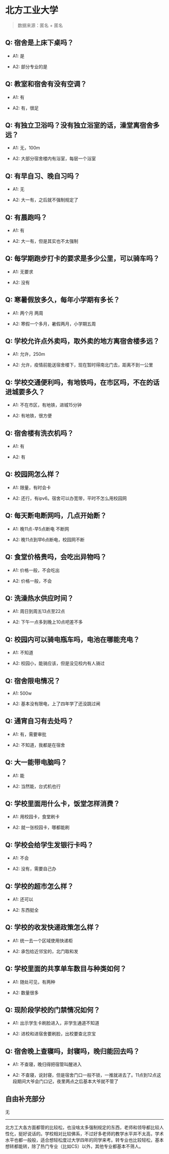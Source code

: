 # 北方工业大学

> 数据来源：匿名 + 匿名

## Q: 宿舍是上床下桌吗？

- A1: 是

- A2: 部分专业的是

## Q: 教室和宿舍有没有空调？

- A1: 有

- A2: 有，很足

## Q: 有独立卫浴吗？没有独立浴室的话，澡堂离宿舍多远？

- A1: 无，100m

- A2: 大部分宿舍楼内有浴室，每层一个浴室

## Q: 有早自习、晚自习吗？

- A1: 无

- A2: 大一有，之后就不强制规定了

## Q: 有晨跑吗？

- A1: 有

- A2: 大一有，但是其实也不太强制

## Q: 每学期跑步打卡的要求是多少公里，可以骑车吗？

- A1: 无要求

- A2: 没有

## Q: 寒暑假放多久，每年小学期有多长？

- A1: 两个月 两周

- A2: 寒假一个多月，暑假两月，小学期五周

## Q: 学校允许点外卖吗，取外卖的地方离宿舍楼多远？

- A1: 允许，250m

- A2: 允许，疫情前能送宿舍楼下，现在暂时得南北门去，距离不到一公里

## Q: 学校交通便利吗，有地铁吗，在市区吗，不在的话进城要多久？

- A1: 不在市区，有地铁，进城15分钟

- A2: 有地铁，很方便

## Q: 宿舍楼有洗衣机吗？

- A1: 有

- A2: 有

## Q: 校园网怎么样？

- A1: 限量，有时会卡

- A2: 还行，有ipv6。宿舍可以办宽带，平时不怎么用校园网

## Q: 每天断电断网吗，几点开始断？

- A1: 晚11点-早5点断电 不断网

- A2: 晚11点到早6点断电，校园网不断

## Q: 食堂价格贵吗，会吃出异物吗？

- A1: 价格一般，不会吃出

- A2: 价格一般，不会

## Q: 洗澡热水供应时间？

- A1: 周日到周五13点至22点

- A2: 下午一点多到晚上10点吧差不多

## Q: 校园内可以骑电瓶车吗，电池在哪能充电？

- A1: 不知道

- A2: 校园小，能骑应该，但是没见校内有人骑过

## Q: 宿舍限电情况？

- A1: 500w

- A2: 基本没有限电，上了四年学了还没跳过闸

## Q: 通宵自习有去处吗？

- A1: 有，需要审批

- A2: 不知道，我都是在宿舍

## Q: 大一能带电脑吗？

- A1: 能

- A2: 当然能，台式机也行

## Q: 学校里面用什么卡，饭堂怎样消费？

- A1: 用校园卡，食堂刷卡

- A2: 就一张校园卡，哪都能刷

## Q: 学校会给学生发银行卡吗？

- A1: 不会

- A2: 没有，需要自己办

## Q: 学校的超市怎么样？

- A1: 还可以

- A2: 东西挺全

## Q: 学校的收发快递政策怎么样？

- A1: 统一去一个区域使用快递柜

- A2: 承包给近邻宝的，北门取和发

## Q: 学校里面的共享单车数目与种类如何？

- A1: 随处可见，有两种

- A2: 数量很多

## Q: 现阶段学校的门禁情况如何？

- A1: 出示学生卡刷脸进入，非学生通道不知道

- A2: 进校和进宿舍要刷脸，出校要查北京宝

## Q: 宿舍晚上查寝吗，封寝吗，晚归能回去吗？

- A1: 不查寝，晚归得把宿管叫醒进入

- A2: 不查寝，说封寝，但是宿舍门口一般不锁，一推就进去了。11点到12点这段期间大爷会门口记，夜里两点之后基本大爷就不管了

## 自由补充部分

无

***

北方工大各方面都管的比较松，也没啥太多强制规定的东西，老师和领导都比较人性化，挺好说话的。学校相对比较佛系，不过好多老师的教学水平并不太高，学术水平也都一般般，适合想轻松度过大学四年的同学来考。转专业也比较轻松，基本想转都能转，除了热门专业（比如CS）以外，其他专业都基本不筛人。